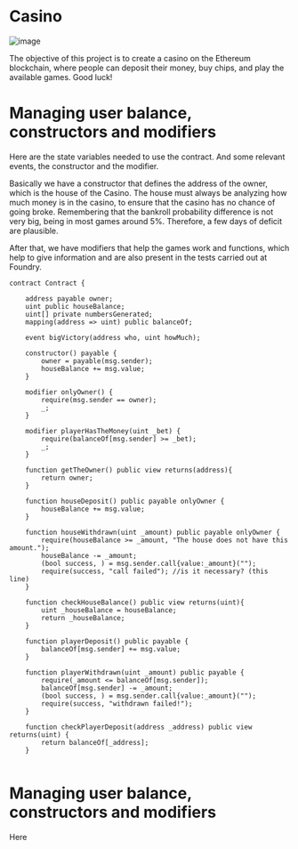 # Casino
![image](https://user-images.githubusercontent.com/101097089/163240320-0f3d47f9-d799-4c47-ab25-7aede6f9568d.png)

The objective of this project is to create a casino on the Ethereum blockchain, where people can deposit their money, buy chips, and play the available games. Good luck!

# Managing user balance, constructors and modifiers

Here are the state variables needed to use the contract.
And some relevant events, the constructor and the modifier.

Basically we have a constructor that defines the address of the owner, which is the house of the Casino.
The house must always be analyzing how much money is in the casino, to ensure that the casino has no chance of going broke.
Remembering that the bankroll probability difference is not very big, being in most games around 5%.
Therefore, a few days of deficit are plausible.

After that, we have modifiers that help the games work and functions, which help to give information and are also present in the tests carried out at Foundry.

```
contract Contract {

    address payable owner;
    uint public houseBalance;
    uint[] private numbersGenerated;
    mapping(address => uint) public balanceOf;

    event bigVictory(address who, uint howMuch);

    constructor() payable {
        owner = payable(msg.sender);
        houseBalance += msg.value;
    }

    modifier onlyOwner() {
        require(msg.sender == owner);
        _;
    }

    modifier playerHasTheMoney(uint _bet) {
        require(balanceOf[msg.sender] >= _bet);
        _;
    }

    function getTheOwner() public view returns(address){
        return owner;
    }

    function houseDeposit() public payable onlyOwner {
        houseBalance += msg.value;
    }

    function houseWithdrawn(uint _amount) public payable onlyOwner {
        require(houseBalance >= _amount, "The house does not have this amount.");
        houseBalance -= _amount;
        (bool success, ) = msg.sender.call{value:_amount}("");
        require(success, "call failed"); //is it necessary? (this line)
    }

    function checkHouseBalance() public view returns(uint){
        uint _houseBalance = houseBalance; 
        return _houseBalance;
    }

    function playerDeposit() public payable {
        balanceOf[msg.sender] += msg.value;
    }

    function playerWithdrawn(uint _amount) public payable {
        require(_amount <= balanceOf[msg.sender]);
        balanceOf[msg.sender] -= _amount;
        (bool success, ) = msg.sender.call{value:_amount}("");
        require(success, "withdrawn failed!");
    }

    function checkPlayerDeposit(address _address) public view returns(uint) {
        return balanceOf[_address];
    }
    
```

# Managing user balance, constructors and modifiers

Here
